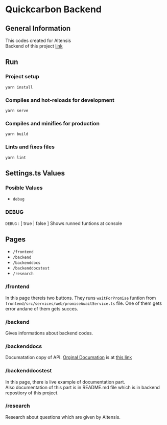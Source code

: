 # Quickcarbon Backend

## General Information  

This codes created for Altensis  
Backend of this project [link](https://github.com/uys2000-interviews/interview-005-backend) 

## Run

### Project setup

```bach
yarn install
```

### Compiles and hot-reloads for development

```bach
yarn serve
```

### Compiles and minifies for production

```bach
yarn build
```

### Lints and fixes files

```bach
yarn lint
```

## Settings.ts Values

### Posible Values

- `debug`

### DEBUG

`DEBUG` : [ true | false ] Shows runned funtions at console

## Pages

- `/frontend`
- `/backend`
- `/backenddocs`
- `/backenddocstest`
- `/research`

### /frontend

In this page thereis two buttons. They runs `waitForPromise` funtion from `frontend/src/services/web/promiseAwaitService.ts` file. One of them gets error andane of them gets succes.

### /backend

Gives informations about backend codes.

### /backenddocs

Documatation copy of API. [Orginal Documation](https://github.com/uys2000-interviews/interview-005-backend) is at [this link](https://github.com/uys2000-interviews/interview-005-backend)

### /backenddocstest

In this page, there is live example of documentation part.  
Also documentation of this part is in README.md file which is in backend repostiory of this project.

### /research

Research about questions which are given by Altensis.
